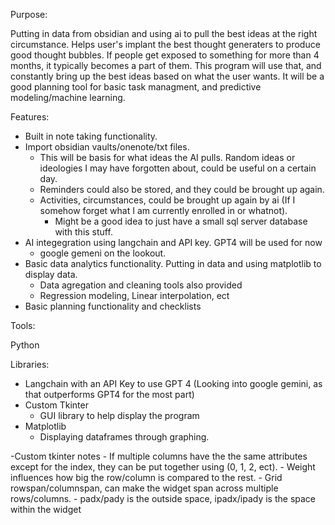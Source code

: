 Purpose: 

Putting in data from obsidian and using ai to pull the best ideas at the right circumstance. Helps user's implant the best thought generaters to produce good thought bubbles.
If people get exposed to something for more than 4 months, it typically becomes a part of them. This program will use that, and constantly bring up the best ideas based on
what the user wants. It will be a good planning tool for basic task managment, and predictive modeling/machine learning. 

Features:

- Built in note taking functionality.
- Import obsidian vaults/onenote/txt files. 
	- This will be basis for what ideas the AI pulls. Random ideas or ideologies I may have forgotten about, could be useful on a certain day.
	- Reminders could also be stored, and they could be brought up again.
	- Activities, circumstances, could be brought up again by ai (If I somehow forget what I am currently enrolled in or whatnot).
		- Might be a good idea to just have a small sql server database with this stuff.
- AI integegration using langchain and API key. GPT4 will be used for now
	-  google gemeni on the lookout.
- Basic data analytics functionality. Putting in data and using matplotlib to display data. 
	- Data agregation and cleaning tools also provided
	- Regression modeling, Linear interpolation, ect
- Basic planning functionality and checklists

Tools:


Python

Libraries:

- Langchain with an API Key to use GPT 4 (Looking into google gemini, as that outperforms GPT4 for the most part)
- Custom Tkinter 
	- GUI library to help display the program
- Matplotlib 
	- Displaying dataframes through graphing.


-Custom tkinter notes
	- If multiple columns have the the same attributes except for the index, they can be put together using (0, 1, 2, ect).
	- Weight influences how big the row/column is compared to the rest.
	- Grid rowspan/columnspan, can make the widget span across multiple rows/columns.
	- padx/pady is the outside space, ipadx/ipady is the space within the widget
